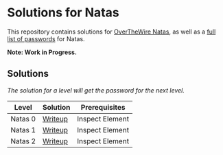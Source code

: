 # Solutions for Natas

This repository contains solutions for [OverTheWire Natas](http://overthewire.org/wargames/natas/), as well as a [full list of passwords](NatasPasswords.md) for Natas.

**Note: Work in Progress.**

## Solutions
*The solution for a level will get the password for the next level.*

| Level    | Solution                       | Prerequisites   |
| -------- | -----------------------------  | --------------- |
| Natas 0  | [Writeup](solutions/Natas0.md) | Inspect Element |
| Natas 1  | [Writeup](solutions/Natas1.md) | Inspect Element |
| Natas 2  | [Writeup](solutions/Natas2.md) | Inspect Element |
